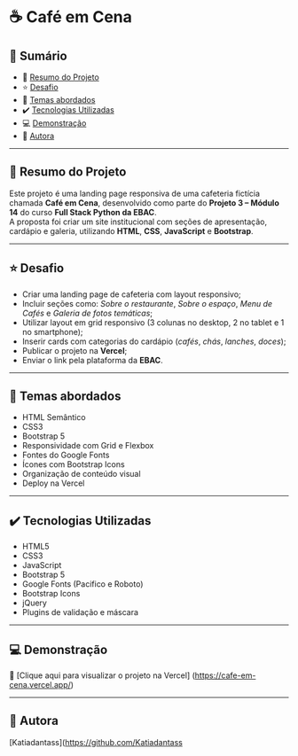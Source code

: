 # ☕ Café em Cena

## 📎 Sumário
- 📌 [Resumo do Projeto](#resumo-do-projeto)  
- ⭐ [Desafio](#desafio)  
- 📂 [Temas abordados](#temas-abordados)  
- ✔️ [Tecnologias Utilizadas](#tecnologias-utilizadas)  
- 💻 [Demonstração](#demonstração)  
- 🙋 [Autora](#autora)

---

## 📌 Resumo do Projeto  
Este projeto é uma landing page responsiva de uma cafeteria fictícia chamada **Café em Cena**, desenvolvido como parte do **Projeto 3 – Módulo 14** do curso **Full Stack Python da EBAC**.  
A proposta foi criar um site institucional com seções de apresentação, cardápio e galeria, utilizando **HTML**, **CSS**, **JavaScript** e **Bootstrap**.

---

## ⭐ Desafio  
- Criar uma landing page de cafeteria com layout responsivo;  
- Incluir seções como: *Sobre o restaurante*, *Sobre o espaço*, *Menu de Cafés* e *Galeria de fotos temáticas*;  
- Utilizar layout em grid responsivo (3 colunas no desktop, 2 no tablet e 1 no smartphone);  
- Inserir cards com categorias do cardápio (*cafés*, *chás*, *lanches*, *doces*);  
- Publicar o projeto na **Vercel**;  
- Enviar o link pela plataforma da **EBAC**.

---

## 📂 Temas abordados  
- HTML Semântico  
- CSS3  
- Bootstrap 5  
- Responsividade com Grid e Flexbox  
- Fontes do Google Fonts  
- Ícones com Bootstrap Icons  
- Organização de conteúdo visual  
- Deploy na Vercel

---

## ✔️ Tecnologias Utilizadas  
- HTML5  
- CSS3  
- JavaScript  
- Bootstrap 5  
- Google Fonts (Pacifico e Roboto)  
- Bootstrap Icons  
- jQuery  
- Plugins de validação e máscara

---

## 💻 Demonstração  
🔗 [Clique aqui para visualizar o projeto na Vercel]
(https://cafe-em-cena.vercel.app/)

---

## 🙋 Autora  
[Katiadantass](https://github.com/Katiadantass
